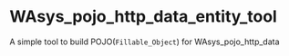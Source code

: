 # WAsys_pojo_http_data_entity_tool
A simple tool to build POJO(`Fillable_Object`) for WAsys_pojo_http_data
